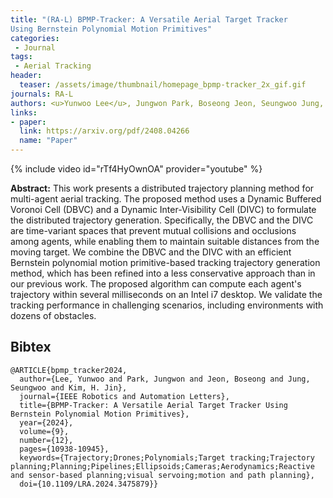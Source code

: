 ```yaml
---
title: "(RA-L) BPMP-Tracker: A Versatile Aerial Target Tracker
Using Bernstein Polynomial Motion Primitives"
categories:
 - Journal
tags:
 - Aerial Tracking
header:
  teaser: /assets/image/thumbnail/homepage_bpmp-tracker_2x_gif.gif
journals: RA-L
authors: <u>Yunwoo Lee</u>, Jungwon Park, Boseong Jeon, Seungwoo Jung, and H. Jin Kim
links:
- paper:
  link: https://arxiv.org/pdf/2408.04266
  name: "Paper"
---
```

{% include video id="rTf4HyOwnOA" provider="youtube" %}

**Abstract:** This work presents a distributed trajectory planning method for multi-agent aerial tracking. The proposed method uses a Dynamic Buffered Voronoi Cell (DBVC) and a Dynamic Inter-Visibility Cell (DIVC) to formulate the distributed trajectory generation. Specifically, the DBVC and the DIVC are time-variant spaces that prevent mutual collisions and occlusions among agents, while enabling them to maintain suitable distances from the moving target. We combine the DBVC and the DIVC with an efficient Bernstein polynomial motion primitive-based tracking trajectory generation method, which has been refined into a less conservative approach than in our previous work. The proposed algorithm can compute each agent's trajectory within several milliseconds on an Intel i7 desktop. We validate the tracking performance in challenging scenarios, including environments with dozens of obstacles.

## Bibtex <a id="bibtex"></a>
```
@ARTICLE{bpmp_tracker2024,
  author={Lee, Yunwoo and Park, Jungwon and Jeon, Boseong and Jung, Seungwoo and Kim, H. Jin},
  journal={IEEE Robotics and Automation Letters}, 
  title={BPMP-Tracker: A Versatile Aerial Target Tracker Using Bernstein Polynomial Motion Primitives}, 
  year={2024},
  volume={9},
  number={12},
  pages={10938-10945},
  keywords={Trajectory;Drones;Polynomials;Target tracking;Trajectory planning;Planning;Pipelines;Ellipsoids;Cameras;Aerodynamics;Reactive and sensor-based planning;visual servoing;motion and path planning},
  doi={10.1109/LRA.2024.3475879}}
```
